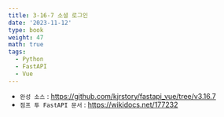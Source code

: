 ```yaml
---
title: 3-16-7 소셜 로그인
date: '2023-11-12'
type: book
weight: 47
math: true
tags:
  - Python
  - FastAPI
  - Vue
---
```


- `완성 소스` : https://github.com/kjrstory/fastapi_vue/tree/v3.16.7
- `점프 투 FastAPI 문서` : https://wikidocs.net/177232

